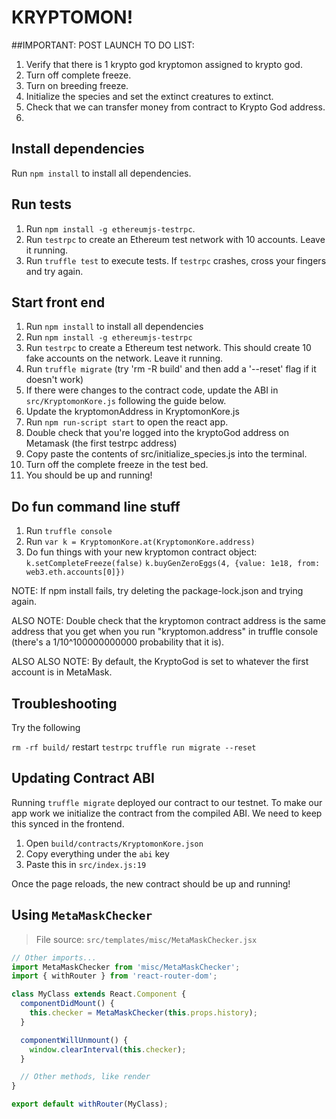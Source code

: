 # KRYPTOMON!

##IMPORTANT: POST LAUNCH TO DO LIST:
1.  Verify that there is 1 krypto god kryptomon assigned to krypto god.
2.  Turn off complete freeze.
3.  Turn on breeding freeze.
4.  Initialize the species and set the extinct creatures to extinct.
5.  Check that we can transfer money from contract to Krypto God address.
6.  

## Install dependencies

Run `npm install` to install all dependencies.

## Run tests

1.  Run `npm install -g ethereumjs-testrpc`.
2.  Run `testrpc` to create an Ethereum test network with 10 accounts. Leave it running.
3.  Run `truffle test` to execute tests. If `testrpc` crashes, cross your fingers and try again.

## Start front end

1.  Run `npm install` to install all dependencies
2.  Run `npm install -g ethereumjs-testrpc`
3.  Run `testrpc` to create a Ethereum test network. This should create 10 fake accounts on the network. Leave it running.
4.  Run `truffle migrate` (try 'rm -R build' and then add a '--reset' flag if it doesn't work)
5.  If there were changes to the contract code, update the ABI in `src/KryptomonKore.js` following the guide below.
6.  Update the kryptomonAddress in KryptomonKore.js
7.  Run `npm run-script start` to open the react app.
8.  Double check that you're logged into the kryptoGod address on Metamask (the first testrpc address)
9.  Copy paste the contents of src/initialize_species.js into the terminal.
10. Turn off the complete freeze in the test bed.
11. You should be up and running!

## Do fun command line stuff

1.  Run `truffle console`
2.  Run `var k = KryptomonKore.at(KryptomonKore.address)`
3.  Do fun things with your new kryptomon contract object:
    `k.setCompleteFreeze(false)`
    `k.buyGenZeroEggs(4, {value: 1e18, from: web3.eth.accounts[0]})`

NOTE: If npm install fails, try deleting the package-lock.json and
trying again.

ALSO NOTE: Double check that the kryptomon contract address is the same address
that you get when you run "kryptomon.address" in truffle console (there's a 1/10^100000000000
probability that it is).

ALSO ALSO NOTE: By default, the KryptoGod is set to whatever the first account is in MetaMask.

## Troubleshooting

Try the following

`rm -rf build/`
restart `testrpc`
`truffle run migrate --reset`

## Updating Contract ABI

Running `truffle migrate` deployed our contract to our testnet.
To make our app work we initialize the contract from the compiled ABI.
We need to keep this synced in the frontend.

1.  Open `build/contracts/KryptomonKore.json`
2.  Copy everything under the `abi` key
3.  Paste this in `src/index.js:19`

Once the page reloads, the new contract should be up and running!

## Using `MetaMaskChecker`

> File source: `src/templates/misc/MetaMaskChecker.jsx`

```js
// Other imports...
import MetaMaskChecker from 'misc/MetaMaskChecker';
import { withRouter } from 'react-router-dom';

class MyClass extends React.Component {
  componentDidMount() {
    this.checker = MetaMaskChecker(this.props.history);
  }

  componentWillUnmount() {
    window.clearInterval(this.checker);
  }

  // Other methods, like render
}

export default withRouter(MyClass);
```
